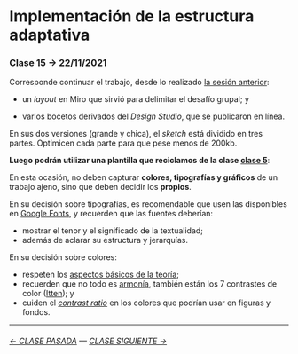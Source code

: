 # Implementación de la estructura adaptativa

### Clase 15 → 22/11/2021

Corresponde continuar el trabajo, desde lo realizado [la sesión anterior](https://github.com/profesorfaco/dno075-2021-2/tree/main/clase-14): 

- un *layout* en Miro que sirvió para delimitar el desafío grupal; y

- varios bocetos derivados del *Design Studio*, que se publicaron en línea.

En sus dos versiones (grande y chica), el *sketch* está dividido en tres partes. Optimicen cada parte para que pese menos de 200kb.

**Luego podrán utilizar una plantilla que reciclamos de la clase [clase 5](https://profesorfaco.github.io/dno075-2021-2/clase-05/)**:

En esta ocasión, no deben capturar **colores, tipografías y gráficos** de un trabajo ajeno, sino que deben decidir los **propios**.

En su decisión sobre tipografías, es recomendable que usen las disponibles en [Google Fonts](https://fonts.google.com/), y recuerden que las fuentes deberían: 

- mostrar el tenor y el significado de la textualidad; 
- además de aclarar su estructura y jerarquías.

En su decisión sobre colores:

- respeten los [aspectos básicos de la teoría](https://www.instagram.com/p/CP-_DSMo4vA/?utm_source=ig_web_copy_link); 
- recuerden que no todo es [armonía](https://www.fotonostra.com/grafico/compositivascolor.htm), también están los 7 contrastes de color ([Itten](https://drive.google.com/file/d/1SYMEvbFcgxNQb9_Vdy59teqOUoGuBv8t/view?usp=sharing)); y
- cuiden el [*contrast ratio*](https://webaim.org/articles/contrast/) en los colores que podrían usar en figuras y fondos.


- - - - - - - - - - -

###### [← CLASE PASADA](https://github.com/profesorfaco/dno075-2021-2/tree/main/clase-14) — [CLASE SIGUIENTE →](https://github.com/profesorfaco/dno075-2021-2/tree/main/clase-16)
